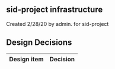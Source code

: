 ## sid-project infrastructure

Created 2/28/20 by admin. for sid-project


## Design Decisions
| Design item                | Decision|
| :----------------------------------- | :--------------------------------------------------------------------------------|
